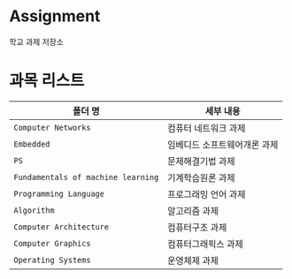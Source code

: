 # Assignment

학교 과제 저장소

# 과목 리스트

| 폴더 명  | 세부 내용 |
| --- | --- |
| `Computer Networks`   | 컴퓨터 네트워크 과제 |
| `Embedded` | 임베디드 소프트웨어개론 과제 |
| `PS` | 문제해결기법 과제 |
| `Fundamentals of machine learning` | 기계학습원론 과제 |
| `Programming Language` | 프로그래밍 언어 과제 |
| `Algorithm` | 알고리즘 과제 |
| `Computer Architecture` | 컴퓨터구조 과제 |
| `Computer Graphics` | 컴퓨터그래픽스 과제 |
| `Operating Systems` | 운영체제 과제 |
